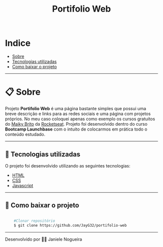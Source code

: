 <h1 align="center"> Portifolio Web <h1>

<h1> <img src="public/portifolio-web.gif" alt=""> <h1>


# Indice
- [Sobre](#-sobre)
- [Tecnologias utilizadas](#-tecnologias-utilizadas)
- [Como baixar o projeto](#-como-baixar-o-projeto)

---

# 📋 Sobre
Projeto **Portifolio Web** é uma página bastante simples que possui uma breve descrição e links para as redes sociais e uma página com projetos próprios. 
No meu caso coloquei apenas como exemplo os cursos gratuitos do [Maiky Brito](https://github.com/maykbrito) da [Rocketseat](https://rocketseat.com.br/).
Projeto foi desenvolvido dentro do curso **Bootcamp Launchbase** com o intuito de colocarmos em prática todo o conteúdo estudado.

---

## 🚀 Tecnologias utilizadas 

O projeto foi desenvolvido utilizando as seguintes tecnologias:

- [HTML](https://www.w3schools.com/html/)
- [CSS](https://www.w3schools.com/css/default.asp)
- [Javascript](https://www.w3schools.com/js/default.asp)

---

## 📁 Como baixar o projeto
```bash

    #Clonar repositório
    $ git clone https://github.com/JayG32/portifolio-web

```

---
Desenvolvido por 👩‍💻 Janiele Nogueira